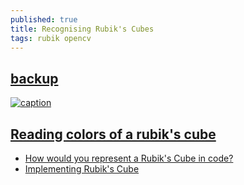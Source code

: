```yaml
---
published: true
title: Recognising Rubik's Cubes
tags: rubik opencv
---
```

## [backup](https://github.com/yduf/ruby-kube)

[![caption](https://img.youtube.com/vi/VaW1dmqRE0o/0.jpg)](https://www.youtube.com/watch?v=VaW1dmqRE0o)

## [Reading colors of a rubik's cube](https://stackoverflow.com/questions/25563751/reading-colors-of-a-rubiks-cube-using-opencv)

- [How would you represent a Rubik's Cube in code?](https://stackoverflow.com/questions/500221/how-would-you-represent-a-rubiks-cube-in-code?rq=1)
- [Implementing Rubik's Cube](http://www.chilton.com/~jimw/rubik.html)

